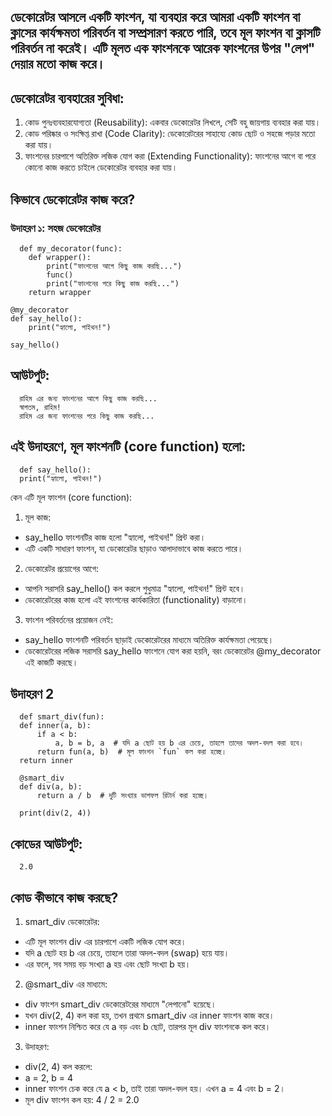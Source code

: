 ## ডেকোরেটর আসলে একটি ফাংশন, যা ব্যবহার করে আমরা একটি ফাংশন বা ক্লাসের কার্যক্ষমতা পরিবর্তন বা সম্প্রসারণ করতে পারি, তবে মূল ফাংশন বা ক্লাসটি পরিবর্তন না করেই। এটি মূলত এক ফাংশনকে আরেক ফাংশনের উপর "লেপ" দেয়ার মতো কাজ করে।
## ডেকোরেটর ব্যবহারের সুবিধা:
1. কোড পুনঃব্যবহারযোগ্যতা (Reusability): একবার ডেকোরেটর লিখলে, সেটি বহু জায়গায় ব্যবহার করা যায়।
2. কোড পরিষ্কার ও সংক্ষিপ্ত রাখা (Code Clarity): ডেকোরেটরের সাহায্যে কোড ছোট ও সহজে পড়ার মতো করা যায়।
3. ফাংশনের চারপাশে অতিরিক্ত লজিক যোগ করা (Extending Functionality): ফাংশনের আগে বা পরে কোনো কাজ করতে চাইলে ডেকোরেটর ব্যবহার করা যায়।
## কিভাবে ডেকোরেটর কাজ করে?

### উদাহরণ ১: সহজ ডেকোরেটর
```
  def my_decorator(func):
    def wrapper():
        print("ফাংশনের আগে কিছু কাজ করছি...")
        func()
        print("ফাংশনের পরে কিছু কাজ করছি...")
    return wrapper

@my_decorator
def say_hello():
    print("হ্যালো, পাইথন!")

say_hello()

```
## আউটপুট:

```
  রাহিম এর জন্য ফাংশনের আগে কিছু কাজ করছি...
  স্বাগতম, রাহিম!
  রাহিম এর জন্য ফাংশনের পরে কিছু কাজ করছি...

```

## এই উদাহরণে, মূল ফাংশনটি (core function) হলো:
  ```
    def say_hello():
    print("হ্যালো, পাইথন!")
  ```

  কেন এটি মূল ফাংশন (core function):
1. মূল কাজ:
 * say_hello ফাংশনটির কাজ হলো "হ্যালো, পাইথন!" প্রিন্ট করা।
 * এটি একটি সাধারণ ফাংশন, যা ডেকোরেটর ছাড়াও আলাদাভাবে কাজ করতে পারে।

2. ডেকোরেটর প্রয়োগের আগে:
  * আপনি সরাসরি say_hello() কল করলে শুধুমাত্র "হ্যালো, পাইথন!" প্রিন্ট হবে।
  * ডেকোরেটরের কাজ হলো এই ফাংশনের কার্যকারিতা (functionality) বাড়ানো।

3. ফাংশন পরিবর্তনের প্রয়োজন নেই:

 * say_hello ফাংশনটি পরিবর্তন ছাড়াই ডেকোরেটরের মাধ্যমে অতিরিক্ত কার্যক্ষমতা পেয়েছে।
 * ডেকোরেটরের লজিক সরাসরি say_hello ফাংশনে যোগ করা হয়নি, বরং ডেকোরেটর @my_decorator এই কাজটি করছে।

## উদাহরণ 2
  ```
    def smart_div(fun):
    def inner(a, b):
        if a < b:
            a, b = b, a  # যদি a ছোট হয় b এর চেয়ে, তাহলে তাদের অদল-বদল করা হবে।
        return fun(a, b)  # মূল ফাংশন `fun` কল করা হচ্ছে।
    return inner

    @smart_div
    def div(a, b):
        return a / b  # দুটি সংখ্যার ভাগফল রিটার্ন করা হচ্ছে।
    
    print(div(2, 4))

  ```
## কোডের আউটপুট:
  ```
    2.0
  ```
## কোড কীভাবে কাজ করছে?

1. smart_div ডেকোরেটর:

 * এটি মূল ফাংশন div এর চারপাশে একটি লজিক যোগ করে।
 * যদি a ছোট হয় b এর চেয়ে, তাহলে তারা অদল-বদল (swap) হয়ে যায়।
 * এর ফলে, সব সময় বড় সংখ্যা a হয় এবং ছোট সংখ্যা b হয়।
   
2. @smart_div এর মাধ্যমে:

 * div ফাংশন smart_div ডেকোরেটরের মাধ্যমে "লেপানো" হয়েছে।
 * যখন div(2, 4) কল করা হয়, তখন প্রথমে smart_div এর inner ফাংশন কাজ করে।
 * inner ফাংশন নিশ্চিত করে যে a বড় এবং b ছোট, তারপর মূল div ফাংশনকে কল করে।
   
3. উদাহরণ:

 * div(2, 4) কল করলে:
* a = 2, b = 4
* inner ফাংশন চেক করে যে a < b, তাই তারা অদল-বদল হয়। এখন a = 4 এবং b = 2।
* মূল div ফাংশন কল হয়: 4 / 2 = 2.0

